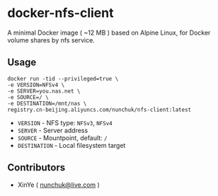 # docker-nfs-client
A minimal Docker image ( ~12 MB ) based on Alpine Linux, for Docker volume shares by nfs service.

## Usage

```
docker run -tid --privileged=true \
-e VERSION=NFSv4 \
-e SERVER=you.nas.net \
-e SOURCE=/ \
-e DESTINATION=/mnt/nas \
registry.cn-beijing.aliyuncs.com/nunchuk/nfs-client:latest
```

* `VERSION` - NFS type: `NFSv3`, `NFSv4`
* `SERVER` - Server address
* `SOURCE` - Mountpoint, default: `/`
* `DESTINATION` - Local filesystem target

Contributors
-------------------
* XinYe ( nunchuk@live.com )